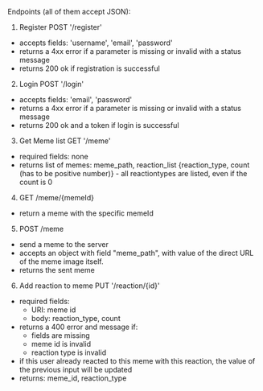 Endpoints (all of them accept JSON):
1. Register POST '/register'
- accepts fields: 'username', 'email', 'password'
- returns a 4xx error if a parameter is missing or invalid with a status message
- returns 200 ok if registration is successful

2. Login POST '/login'
- accepts fields: 'email', 'password'
- returns a 4xx error if a parameter is missing or invalid with a status message
- returns 200 ok and a token if login is successful

3. Get Meme list GET '/meme'
- required fields: none
- returns list of memes: meme_path, reaction_list {reaction_type, count (has to be positive number)} - all reactiontypes are listed, even if the count is 0

4. GET /meme/{memeId}
- return a meme with the specific memeId

5. POST /meme
- send a meme to the server
- accepts an object with field "meme_path", with value of the direct URL of the meme image itself.
- returns the sent meme

6. Add reaction to meme PUT '/reaction/{id}'
- required fields:
    - URI: meme id
  - body: reaction_type, count
- returns a 400 error and message if:
  - fields are missing
  - meme id is invalid
  - reaction type is invalid
- if this user already reacted to this meme with this reaction, the value of the previous input will be updated
- returns: meme_id, reaction_type

